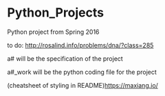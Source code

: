 # Python_Projects
Python project from Spring 2016

to do:
http://rosalind.info/problems/dna/?class=285

 a# will be the specification of the project

 a#_work will be the python coding file for the project

(cheatsheet of styling in README)https://maxiang.io/
